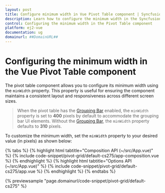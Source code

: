 ```yaml
---
layout: post
title: Configure minimum width in Vue Pivot Table component | Syncfusion
description: Learn how to configure the minimum width in the Syncfusion Vue Pivot Table component of Syncfusion Essential JS 2 and more.
control: Configuring the minimum width in the Pivot Table component 
platform: ej2-vue
documentation: ug
domainurl: ##DomainURL##
---
```


# Configuring the minimum width in the Vue Pivot Table component

The pivot table component allows you to configure its minimum width using the `minWidth` property. This property is useful for ensuring the component maintains a consistent layout and responsiveness across different screen sizes.

> When the pivot table has the [Grouping Bar](../grouping-bar) enabled, the `minWidth` property is set to **400** pixels by default to accommodate the grouping bar UI elements. Without the [Grouping Bar](../grouping-bar), the `minWidth` property defaults to **310** pixels.

To customize the minimum width, set the `minWidth` property to your desired value (in pixels) as shown below:

{% tabs %}
{% highlight html tabtitle="Composition API (~/src/App.vue)" %}
{% include code-snippet/pivot-grid/default-cs275/app-composition.vue %}
{% endhighlight %}
{% highlight html tabtitle="Options API (~/src/App.vue)" %}
{% include code-snippet/pivot-grid/default-cs275/app.vue %}
{% endhighlight %}
{% endtabs %}
        
{% previewsample "page.domainurl/code-snippet/pivot-grid/default-cs275" %}